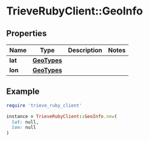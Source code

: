 # TrieveRubyClient::GeoInfo

## Properties

| Name | Type | Description | Notes |
| ---- | ---- | ----------- | ----- |
| **lat** | [**GeoTypes**](GeoTypes.md) |  |  |
| **lon** | [**GeoTypes**](GeoTypes.md) |  |  |

## Example

```ruby
require 'trieve_ruby_client'

instance = TrieveRubyClient::GeoInfo.new(
  lat: null,
  lon: null
)
```

